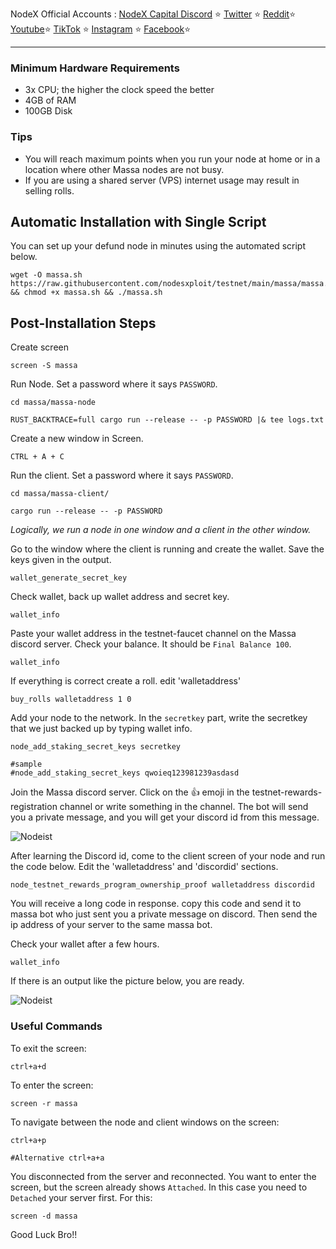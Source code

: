 <span tyle="font-size:14px" align="right">NodeX Official Accounts :
<span style="font-size:14px" align="right">
<a href="https://discord.gg/JqQNcwff2e" target="_blank">NodeX Capital Discord</a></span> ⭐ 
<span style="font-size:14px" align="right">
<a href="https://twitter.com/nodexploit/" target="_blank">Twitter</a></span> ⭐ 
<span style="font-size:14px" align="right">
<a href="https://nodex.codes/" target="_blank">Reddit</a></span>⭐
<span style="font-size:14px" align="right">
<a href="https://discord.gg/JqQNcwff2e" target="_blank">Youtube</a></span>⭐
<span style="font-size:14px" align="right">
<a href="https://nodex.codes/" target="_blank">TikTok</a></span> ⭐
<span style="font-size:14px" align="right">
<a href="https://discord.gg/JqQNcwff2e" target="_blank">Instagram</a></span> ⭐
<span style="font-size:14px" align="right">
<a href="https://nodex.codes/" target="_blank">Facebook</a></span>⭐
<hr>


### Minimum Hardware Requirements
  - 3x CPU; the higher the clock speed the better
  - 4GB of RAM
  - 100GB Disk
  
  
### Tips
   - You will reach maximum points when you run your node at home or in a location where other Massa nodes are not busy.
   - If you are using a shared server (VPS) internet usage may result in selling rolls.

## Automatic Installation with Single Script
You can set up your defund node in minutes using the automated script below.

```
wget -O massa.sh https://raw.githubusercontent.com/nodesxploit/testnet/main/massa/massa.sh && chmod +x massa.sh && ./massa.sh
```

## Post-Installation Steps

Create screen
```
screen -S massa
```


Run Node. Set a password where it says `PASSWORD`.
```
cd massa/massa-node

RUST_BACKTRACE=full cargo run --release -- -p PASSWORD |& tee logs.txt
```


Create a new window in Screen.
```
CTRL + A + C 
```


Run the client. Set a password where it says `PASSWORD`.
```
cd massa/massa-client/

cargo run --release -- -p PASSWORD
```
*Logically, we run a node in one window and a client in the other window.*



Go to the window where the client is running and create the wallet. Save the keys given in the output.
```
wallet_generate_secret_key
```


Check wallet, back up wallet address and secret key.
```
wallet_info
```


Paste your wallet address in the testnet-faucet channel on the Massa discord server.
Check your balance. It should be `Final Balance 100`.
```
wallet_info
```


If everything is correct create a roll. edit 'walletaddress'
```
buy_rolls walletaddress 1 0
```


Add your node to the network. In the `secretkey` part, write the secretkey that we just backed up by typing wallet info.
```
node_add_staking_secret_keys secretkey

#sample
#node_add_staking_secret_keys qwoieq123981239asdasd
```


Join the Massa discord server. Click on the 👍 emoji in the testnet-rewards-registration channel or write something in the channel.
The bot will send you a private message, and you will get your discord id from this message.

![Nodeist](https://i.hizliresim.com/7w3sntd.png)



After learning the Discord id, come to the client screen of your node and run the code below.
Edit the 'walletaddress' and 'discordid' sections.

```
node_testnet_rewards_program_ownership_proof walletaddress discordid
```


You will receive a long code in response. copy this code and send it to massa bot who just sent you a private message on discord.
Then send the ip address of your server to the same massa bot.



Check your wallet after a few hours.
```
wallet_info
```

If there is an output like the picture below, you are ready.

![Nodeist](https://i.hizliresim.com/tc4s31r.png)



### Useful Commands
To exit the screen:
```
ctrl+a+d
```

To enter the screen:
```
screen -r massa
```

To navigate between the node and client windows on the screen:
```
ctrl+a+p

#Alternative ctrl+a+a
```

You disconnected from the server and reconnected. You want to enter the screen, but the screen already shows `Attached`.
In this case you need to `Detached` your server first. For this:
```
screen -d massa
```

Good Luck Bro!!
